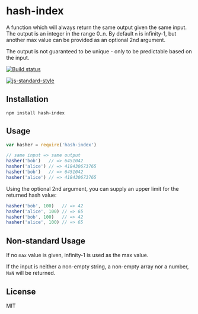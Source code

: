 # hash-index

A function which will always return the same output given the same
input. The output is an integer in the range 0..n. By default `n` is
infinity-1, but another max value can be provided as an optional 2nd
argument.

The output is not guaranteed to be unique - only to be predictable based
on the input.

[![Build status](https://travis-ci.org/watson/hash-index.svg?branch=master)](https://travis-ci.org/watson/hash-index)

[![js-standard-style](https://raw.githubusercontent.com/feross/standard/master/badge.png)](https://github.com/feross/standard)

## Installation

```
npm install hash-index
```

## Usage

```js
var hasher = require('hash-index')

// same input => same output
hasher('bob')   // => 6451042
hasher('alice') // => 418430673765
hasher('bob')   // => 6451042
hasher('alice') // => 418430673765
```

Using the optional 2nd argument, you can supply an upper limit for the
returned hash value:

```js
hasher('bob', 100)   // => 42
hasher('alice', 100) // => 65
hasher('bob', 100)   // => 42
hasher('alice', 100) // => 65
```

## Non-standard Usage

If no `max` value is given, infinity-1 is used as the max value.

If the input is neither a non-empty string, a non-empty array nor a
number, `NaN` will be returned.

## License

MIT
